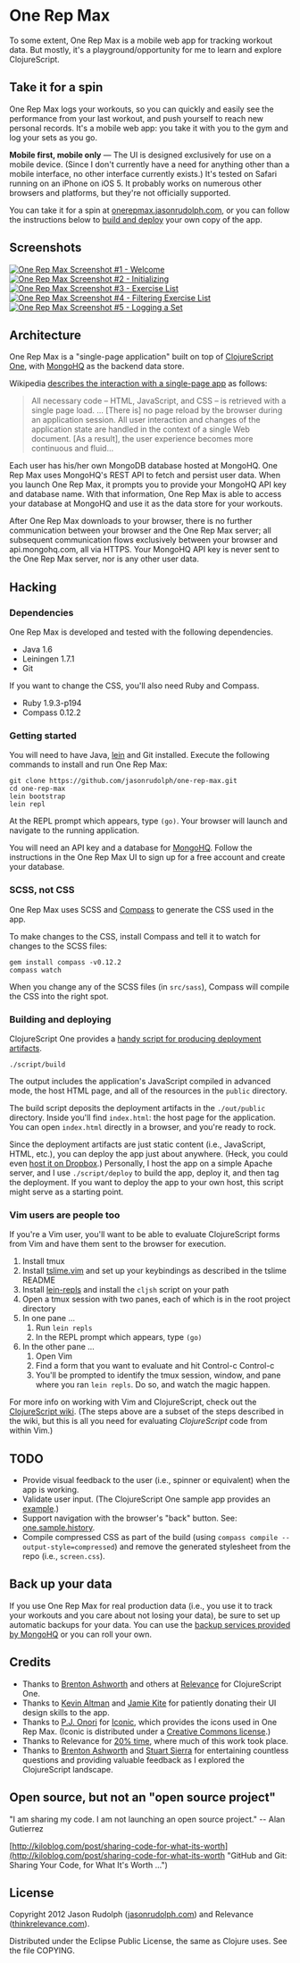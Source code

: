 # One Rep Max

To some extent, One Rep Max is a mobile web app for tracking workout
data. But mostly, it's a playground/opportunity for me to learn and
explore ClojureScript.

## Take it for a spin

One Rep Max logs your workouts, so you can quickly and easily see the
performance from your last workout, and push yourself to reach new
personal records. It's a mobile web app: you take it with you to the gym
and log your sets as you go.

**Mobile first, mobile only** — The UI is designed exclusively for use
on a mobile device. (Since I don't currently have a need for anything
other than a mobile interface, no other interface currently exists.)
It's tested on Safari running on an iPhone on iOS 5. It probably works
on numerous other browsers and platforms, but they're not officially
supported.

You can take it for a spin at
[onerepmax.jasonrudolph.com](http://onerepmax.jasonrudolph.com), or you
can follow the instructions below to [build and
deploy](#building-and-deploying) your own copy of the app.

## Screenshots

[![One Rep Max Screenshot #1 - Welcome](https://img.skitch.com/20120810-mwpw9stnr4arhg1kcbgsi85dwr.png)](http://skitch.com/jasonrudolph/em654/one-rep-max-1-welcome "One Rep Max Screenshot #1 - Welcome")
[![One Rep Max Screenshot #2 - Initializing](http://img.skitch.com/20120810-1y2kjawa1qeh9nf6wje3huwnhr.preview.png)](http://skitch.com/jasonrudolph/em6hb/one-rep-max-2-initializing "One Rep Max Screenshot #2 - Initializing")
[![One Rep Max Screenshot #3 - Exercise List](http://img.skitch.com/20120810-ufff5k1euamqfs4fn2tfkp4jg.preview.png)](http://skitch.com/jasonrudolph/em6hn/one-rep-max-3-exercise-list "One Rep Max Screenshot #3 - Exercise List")
[![One Rep Max Screenshot #4 - Filtering Exercise List](http://img.skitch.com/20120810-kkfhwt7txj6wbxxdimdq4hdj59.preview.png)](http://skitch.com/jasonrudolph/em6h8/one-rep-max-4-filtering-exercise-list "One Rep Max Screenshot #4 - Filtering Exercise List")
[![One Rep Max Screenshot #5 - Logging a Set](http://img.skitch.com/20120810-n8rm87aitmu2cx8iba4egq88xd.preview.png)](http://skitch.com/jasonrudolph/em6hk/one-rep-max-5-logging-a-set "One Rep Max Screenshot #5 - Logging a Set")

## Architecture

One Rep Max is a "single-page application" built on top of
[ClojureScript One][clojurescript-one], with [MongoHQ][] as the backend
data store.

Wikipedia [describes the interaction with a single-page
app][single-page-app] as follows:

> All necessary code – HTML, JavaScript, and CSS – is retrieved with a
> single page load. ... [There is] no page reload by the browser during
> an application session. All user interaction and changes of the
> application state are handled in the context of a single Web document.
> [As a result], the user experience becomes more continuous and fluid...

Each user has his/her own MongoDB database hosted at MongoHQ.  One Rep
Max uses MongoHQ's REST API to fetch and persist user data.  When you
launch One Rep Max, it prompts you to provide your MongoHQ API key and
database name. With that information, One Rep Max is able to access your
database at MongoHQ and use it as the data store for your workouts.

After One Rep Max downloads to your browser, there is no further
communication between your browser and the One Rep Max server; all
subsequent communication flows exclusively between your browser and
api.mongohq.com, all via HTTPS. Your MongoHQ API key is never sent to
the One Rep Max server, nor is any other user data.

## Hacking

### Dependencies

One Rep Max is developed and tested with the following dependencies.

  * Java 1.6
  * Leiningen 1.7.1
  * Git

If you want to change the CSS, you'll also need Ruby and Compass.

  * Ruby 1.9.3-p194
  * Compass 0.12.2

### Getting started

You will need to have Java, [lein][] and Git installed. Execute the
following commands to install and run One Rep Max:

    git clone https://github.com/jasonrudolph/one-rep-max.git
    cd one-rep-max
    lein bootstrap
    lein repl

At the REPL prompt which appears, type `(go)`. Your browser will
launch and navigate to the running application.

You will need an API key and a database for [MongoHQ]. Follow the
instructions in the One Rep Max UI to sign up for a free account and
create your database.

### SCSS, not CSS

One Rep Max uses SCSS and [Compass] to generate the CSS used in the app.

To make changes to the CSS, install Compass and tell it to watch for
changes to the SCSS files:

    gem install compass -v0.12.2
    compass watch

When you change any of the SCSS files (in `src/sass`), Compass will
compile the CSS into the right spot.

### Building and deploying

ClojureScript One provides a [handy script for producing deployment
artifacts][clojurescript-one-build-script].

    ./script/build

The output includes the application's JavaScript compiled in advanced
mode, the host HTML page, and all of the resources in the `public`
directory.

The build script deposits the deployment artifacts in the `./out/public`
directory. Inside you'll find `index.html`: the host page for the
application. You can open `index.html` directly in a browser, and you're
ready to rock.

Since the deployment artifacts are just static content (i.e.,
JavaScript, HTML, etc.), you can deploy the app just about anywhere.
(Heck, you could even [host it on Dropbox][deploy-to-dropbox].)
Personally, I host the app on a simple Apache server, and I use
`./script/deploy` to build the app, deploy it, and then tag the
deployment. If you want to deploy the app to your own host, this script
might serve as a starting point.

### Vim users are people too

If you're a Vim user, you'll want to be able to evaluate ClojureScript
forms from Vim and have them sent to the browser for execution.

1. Install tmux
2. Install [tslime.vim][tslime.vim] and set up your keybindings as
   described in the tslime README
3. Install [lein-repls][lein-repls] and install the `cljsh` script on
   your path
4. Open a tmux session with two panes, each of which is in the root
   project directory
5. In one pane ...
    1. Run `lein repls`
    2. In the REPL prompt which appears, type `(go)`
6. In the other pane ...
    1. Open Vim
    2. Find a form that you want to evaluate and hit Control-c Control-c
    3. You'll be prompted to identify the tmux session, window, and pane
       where you ran `lein repls`. Do so, and watch the magic happen.

For more info on working with Vim and ClojureScript, check out the
[ClojureScript wiki][clojurescript-with-vim]. (The steps above are a
subset of the steps described in the wiki, but this is all you need for
evaluating *ClojureScript* code from within Vim.)

## TODO

* Provide visual feedback to the user (i.e., spinner or equivalent) when
  the app is working.
* Validate user input. (The ClojureScript One sample app provides an
  [example][clojurescript-one-form-state].)
* Support navigation with the browser's "back" button. See:
  [one.sample.history][history-management].
* Compile compressed CSS as part of the build (using `compass compile
  --output-style=compressed`) and remove the generated stylesheet from
  the repo (i.e., `screen.css`).

## Back up your data

If you use One Rep Max for real production data (i.e., you use it to
track your workouts and you care about not losing your data), be sure to
set up automatic backups for your data. You can use the [backup
services provided by MongoHQ][mongohq-backup] or you can roll your own.

## Credits

* Thanks to [Brenton Ashworth][brentonashworth] and others at
  [Relevance] for ClojureScript One.
* Thanks to [Kevin Altman][itsthatguy] and [Jamie Kite][jgkite] for
  patiently donating their UI design skills to the app.
* Thanks to [P.J. Onori][somerandomdude] for [Iconic][], which provides
  the icons used in One Rep Max. (Iconic is distributed under a
  [Creative Commons license][iconic-license].)
* Thanks to Relevance for [20% time][relevance-fridays], where much of
  this work took place.
* Thanks to [Brenton Ashworth][brentonashworth] and [Stuart
  Sierra][stuartsierra] for entertaining countless questions and
  providing valuable feedback as I explored the ClojureScript landscape.

## Open source, but not an "open source project"

"I am sharing my code. I am not launching an open source project." --
Alan Gutierrez

[http://kiloblog.com/post/sharing-code-for-what-its-worth](http://kiloblog.com/post/sharing-code-for-what-its-worth "GitHub and Git: Sharing Your Code, for What It's Worth ...")

## License

Copyright 2012 Jason Rudolph ([jasonrudolph.com](http://jasonrudolph.com)) and Relevance ([thinkrelevance.com](http://thinkrelevance.com)).

Distributed under the Eclipse Public License, the same as Clojure uses. See the file COPYING.

[brentonashworth]: https://github.com/brentonashworth
[clojurescript-one]: http://clojurescriptone.com
[clojurescript-one-build-script]: https://github.com/brentonashworth/one/wiki/Building-deployment-artifacts
[clojurescript-one-form-state]: https://github.com/jasonrudolph/one-rep-max/blob/6129d57/doc/interactions.png
[clojurescript-with-vim]: https://github.com/clojure/clojurescript/wiki/Vim
[compass]: http://compass-style.org/
[deploy-to-dropbox]: http://www.maclife.com/article/howtos/how_host_your_website_dropbox
[history-management]: https://github.com/jasonrudolph/one-rep-max/blob/21099b6/src/app/cljs/one/sample/history.cljs
[iconic]: http://somerandomdude.com/work/iconic/
[iconic-license]: https://github.com/jasonrudolph/one-rep-max/blob/master/public/fonts/iconic_license.txt
[itsthatguy]: https://github.com/itsthatguy
[jgkite]: https://github.com/jgkite
[lein]: https://github.com/technomancy/leiningen
[lein-repls]: https://github.com/franks42/lein-repls
[mongohq]: https://mongohq.com
[mongohq-backup]: http://support.mongohq.com/topics/using-amazon-s3-to-backup-your-mongohq-database.html
[relevance]: http://thinkrelevance.com
[relevance-fridays]: http://thinkrelevance.com/how-we-work/dev_team#dev_team-fridays
[single-page-app]: http://en.wikipedia.org/wiki/Single-page_application
[somerandomdude]: https://github.com/somerandomdude
[stuartsierra]: https://github.com/stuartsierra
[tslime.vim]: https://github.com/jgdavey/tslime.vim
